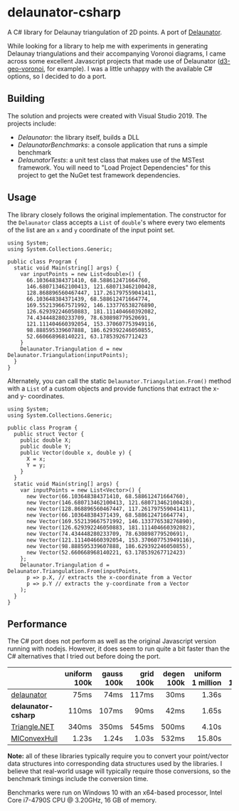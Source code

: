 # delaunator-csharp
A C# library for Delaunay triangulation of 2D points.  A port of [Delaunator](https://github.com/mapbox/delaunator).

While looking for a library to help me with experiments in generating Delaunay triangulations and their accompanying Voronoi diagrams, I came across some excellent Javascript projects that made use of Delaunator ([d3-geo-voronoi](https://github.com/Fil/d3-geo-voronoi), for example).  I was a little unhappy with the available C# options, so I decided to do a port.

## Building

The solution and projects were created with Visual Studio 2019.  The projects include:
 + *Delaunator*: the library itself, builds a DLL
 + *DelaunatorBenchmarks*: a console application that runs a simple benchmark
 + *DelaunatorTests*: a unit test class that makes use of the MSTest framework.  You will need to "Load Project Dependencies" for this project to get the NuGet test framework dependencies.
 
## Usage

The library closely follows the original implementation.  The constructor for the `Delaunator` class accepts a `List` of `double`'s where every two elements of the list are an `x` and `y` coordinate of the input point set.

```
using System;
using System.Collections.Generic;

public class Program {
  static void Main(string[] args) {
    var inputPoints = new List<double>() { 
      66.103648384371410, 68.588612471664760,
      146.680713462100413, 121.680713462100428,
      128.868896560467447, 117.261797559041411,
      66.103648384371439, 68.588612471664774,
      169.552139667571992, 146.133776538276890,
      126.629392246050883, 181.111404660392082,
      74.434448280233709, 78.630898779520691,
      121.111404660392054, 153.370607753949116,
      98.888595339607888, 186.629392246050855,
      52.660668968140221, 63.178539267712423
    }
    Delaunator.Triangulation d = new Delaunator.Triangulation(inputPoints);
  }
}
```

Alternately, you can call the static `Delaunator.Triangulation.From()` method with a `List` of a custom objects and provide functions that extract the x- and y- coordinates.
```
using System;
using System.Collections.Generic;

public class Program {
  public struct Vector {
    public double X;
    public double Y;
    public Vector(double x, double y) {
      X = x;
      Y = y;
    }
  }
  static void Main(string[] args) {
    var inputPoints = new List<Vector>() { 
      new Vector(66.103648384371410, 68.588612471664760),
      new Vector(146.680713462100413, 121.680713462100428),
      new Vector(128.868896560467447, 117.261797559041411),
      new Vector(66.103648384371439, 68.588612471664774),
      new Vector(169.552139667571992, 146.133776538276890),
      new Vector(126.629392246050883, 181.111404660392082),
      new Vector(74.434448280233709, 78.630898779520691),
      new Vector(121.111404660392054, 153.370607753949116),
      new Vector(98.888595339607888, 186.629392246050855),
      new Vector(52.660668968140221, 63.178539267712423)
    };
    Delaunator.Triangulation d = Delaunator.Triangulation.From(inputPoints,
      p => p.X, // extracts the x-coordinate from a Vector
      p => p.Y // extracts the y-coordinate from a Vector
    );
  }
}
```

## Performance

The C# port does not perform as well as the original Javascript version running with nodejs.  However, it does seem to run quite a bit faster than the C# alternatives that I tried out before doing the port.

&nbsp; | uniform 100k | gauss 100k | grid 100k | degen 100k | uniform 1&nbsp;million | gauss 1&nbsp;million | grid 1&nbsp;million | degen 1&nbsp;million
:-- | --: | --: | --: | --: | --: | --: | --: | --:
[delaunator](https://github.com/mapbox/delaunator) | 75ms | 74ms | 117ms | 30ms | 1.36s | 1.26s | 1.07s | 323ms
**delaunator-csharp** | 110ms | 107ms | 90ms | 42ms | 1.65s | 1.63s | 1.30s | 469ms
[Triangle.NET](https://github.com/eppz/Triangle.NET) | 340ms | 350ms | 545ms | 500ms | 4.10s | 4.10s | 5.00s | 5.03s
[MIConvexHull](https://github.com/DesignEngrLab/MIConvexHull) | 1.23s | 1.24s | 1.03s | 532ms | 15.80s | 16.23s | 11.01s | 5.26s

**Note:** all of these libraries typically require you to convert your point/vector data structures into corresponding data structures used by the libraries.  I believe that real-world usage will typically require those conversions, so the benchmark timings include the conversion time.

Benchmarks were run on Windows 10 with an x64-based processor, Intel Core i7-4790S CPU @ 3.20GHz, 16 GB of memory.
